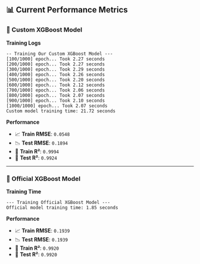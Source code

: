 ## 📊 Current Performance Metrics

### 🧠 Custom XGBoost Model

**Training Logs**

```
-- Training Our Custom XGBoost Model ---
[100/1000] epoch... Took 2.27 seconds
[200/1000] epoch... Took 2.27 seconds
[300/1000] epoch... Took 2.29 seconds
[400/1000] epoch... Took 2.26 seconds
[500/1000] epoch... Took 2.20 seconds
[600/1000] epoch... Took 2.12 seconds
[700/1000] epoch... Took 2.06 seconds
[800/1000] epoch... Took 2.07 seconds
[900/1000] epoch... Took 2.10 seconds
[1000/1000] epoch... Took 2.07 seconds
Custom model training time: 21.72 seconds
```


**Performance**
- 📈 **Train RMSE**: `0.0548`
- 📉 **Test RMSE**: `0.1894`
- 🧮 **Train R²**: `0.9994`
- 🧪 **Test R²**: `0.9924`

---

### 🚀 Official XGBoost Model

**Training Time**
```
--- Training Official XGBoost Model ---
Official model training time: 1.85 seconds
```


**Performance**
- 📈 **Train RMSE**: `0.1939`
- 📉 **Test RMSE**: `0.1939`
- 🧮 **Train R²**: `0.9920`
- 🧪 **Test R²**: `0.9920`
